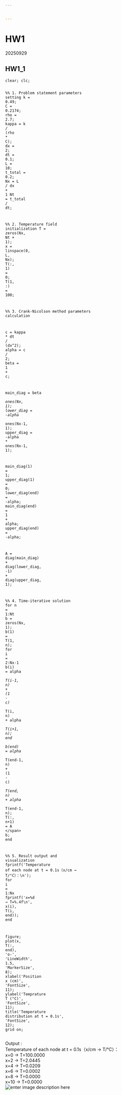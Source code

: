 ```yaml
---


---
```


<h1 id="hw1">HW1</h1>
<p>20250929</p>
<h2 id="hw1_1">HW1_1</h2>
<pre class=" language-matlab"><code class="prism  language-matlab">clear<span class="token punctuation">;</span> clc<span class="token punctuation">;</span>

<span class="token comment">%% 1. Problem statement parameters setting</span>
k <span class="token operator">=</span> <span class="token number">0.49</span><span class="token punctuation">;</span> 
C <span class="token operator">=</span> <span class="token number">0.2174</span><span class="token punctuation">;</span>
rho <span class="token operator">=</span> <span class="token number">2.7</span><span class="token punctuation">;</span>
kappa <span class="token operator">=</span> k <span class="token operator">/</span> <span class="token punctuation">(</span>rho <span class="token operator">*</span> C<span class="token punctuation">)</span><span class="token punctuation">;</span>
dx <span class="token operator">=</span> <span class="token number">2</span><span class="token punctuation">;</span>
dt <span class="token operator">=</span> <span class="token number">0.1</span><span class="token punctuation">;</span>
L <span class="token operator">=</span> <span class="token number">10</span><span class="token punctuation">;</span>
t_total <span class="token operator">=</span> <span class="token number">0.2</span><span class="token punctuation">;</span>
Nx <span class="token operator">=</span> L <span class="token operator">/</span> dx <span class="token operator">+</span> <span class="token number">1</span>
Nt <span class="token operator">=</span> t_total <span class="token operator">/</span> dt<span class="token punctuation">;</span>

<span class="token comment">%% 2. Temperature field initialization</span>
T <span class="token operator">=</span> <span class="token function">zeros</span><span class="token punctuation">(</span>Nx<span class="token punctuation">,</span> Nt <span class="token operator">+</span> <span class="token number">1</span><span class="token punctuation">)</span><span class="token punctuation">;</span>
x <span class="token operator">=</span> <span class="token function">linspace</span><span class="token punctuation">(</span><span class="token number">0</span><span class="token punctuation">,</span> L<span class="token punctuation">,</span> Nx<span class="token punctuation">)</span><span class="token punctuation">;</span>
<span class="token function">T</span><span class="token punctuation">(</span><span class="token operator">:</span><span class="token punctuation">,</span> <span class="token number">1</span><span class="token punctuation">)</span> <span class="token operator">=</span> <span class="token number">0</span><span class="token punctuation">;</span>
<span class="token function">T</span><span class="token punctuation">(</span><span class="token number">1</span><span class="token punctuation">,</span> <span class="token operator">:</span><span class="token punctuation">)</span> <span class="token operator">=</span> <span class="token number">100</span><span class="token punctuation">;</span>

<span class="token comment">%% 3. Crank-Nicolson method parameters calculation</span>

c <span class="token operator">=</span> kappa <span class="token operator">*</span> dt <span class="token operator">/</span> <span class="token punctuation">(</span>dx<span class="token operator">^</span><span class="token number">2</span><span class="token punctuation">)</span><span class="token punctuation">;</span>
alpha <span class="token operator">=</span> c <span class="token operator">/</span> <span class="token number">2</span><span class="token punctuation">;</span>
beta <span class="token operator">=</span> <span class="token number">1</span> <span class="token operator">+</span> c<span class="token punctuation">;</span>

main_diag <span class="token operator">=</span> beta <span class="token operator">*</span> <span class="token function">ones</span><span class="token punctuation">(</span>Nx<span class="token punctuation">,</span> <span class="token number">1</span><span class="token punctuation">)</span><span class="token punctuation">;</span>
lower_diag <span class="token operator">=</span> <span class="token operator">-</span>alpha <span class="token operator">*</span> <span class="token function">ones</span><span class="token punctuation">(</span>Nx<span class="token number">-1</span><span class="token punctuation">,</span> <span class="token number">1</span><span class="token punctuation">)</span><span class="token punctuation">;</span>
upper_diag <span class="token operator">=</span> <span class="token operator">-</span>alpha <span class="token operator">*</span> <span class="token function">ones</span><span class="token punctuation">(</span>Nx<span class="token number">-1</span><span class="token punctuation">,</span> <span class="token number">1</span><span class="token punctuation">)</span><span class="token punctuation">;</span>

<span class="token function">main_diag</span><span class="token punctuation">(</span><span class="token number">1</span><span class="token punctuation">)</span> <span class="token operator">=</span> <span class="token number">1</span><span class="token punctuation">;</span>
<span class="token function">upper_diag</span><span class="token punctuation">(</span><span class="token number">1</span><span class="token punctuation">)</span> <span class="token operator">=</span> <span class="token number">0</span><span class="token punctuation">;</span>
<span class="token function">lower_diag</span><span class="token punctuation">(</span><span class="token keyword">end</span><span class="token punctuation">)</span> <span class="token operator">=</span> <span class="token operator">-</span>alpha<span class="token punctuation">;</span>
<span class="token function">main_diag</span><span class="token punctuation">(</span><span class="token keyword">end</span><span class="token punctuation">)</span> <span class="token operator">=</span> <span class="token number">1</span> <span class="token operator">+</span> alpha<span class="token punctuation">;</span>
<span class="token function">upper_diag</span><span class="token punctuation">(</span><span class="token keyword">end</span><span class="token punctuation">)</span> <span class="token operator">=</span> <span class="token operator">-</span>alpha<span class="token punctuation">;</span>

A <span class="token operator">=</span> <span class="token function">diag</span><span class="token punctuation">(</span>main_diag<span class="token punctuation">)</span> <span class="token operator">+</span> <span class="token function">diag</span><span class="token punctuation">(</span>lower_diag<span class="token punctuation">,</span> <span class="token operator">-</span><span class="token number">1</span><span class="token punctuation">)</span> <span class="token operator">+</span> <span class="token function">diag</span><span class="token punctuation">(</span>upper_diag<span class="token punctuation">,</span> <span class="token number">1</span><span class="token punctuation">)</span><span class="token punctuation">;</span>

<span class="token comment">%% 4. Time-iterative solution</span>
<span class="token keyword">for</span> n <span class="token operator">=</span> <span class="token number">1</span><span class="token operator">:</span>Nt
	b <span class="token operator">=</span> <span class="token function">zeros</span><span class="token punctuation">(</span>Nx<span class="token punctuation">,</span> <span class="token number">1</span><span class="token punctuation">)</span><span class="token punctuation">;</span>
	<span class="token function">b</span><span class="token punctuation">(</span><span class="token number">1</span><span class="token punctuation">)</span> <span class="token operator">=</span> <span class="token function">T</span><span class="token punctuation">(</span><span class="token number">1</span><span class="token punctuation">,</span> n<span class="token punctuation">)</span><span class="token punctuation">;</span>
	<span class="token keyword">for</span> <span class="token number">i</span> <span class="token operator">=</span> <span class="token number">2</span><span class="token operator">:</span>Nx<span class="token number">-1</span>
		<span class="token function">b</span><span class="token punctuation">(</span><span class="token number">i</span><span class="token punctuation">)</span> <span class="token operator">=</span> alpha <span class="token operator">*</span> <span class="token function">T</span><span class="token punctuation">(</span><span class="token number">i</span><span class="token operator">-</span><span class="token number">1</span><span class="token punctuation">,</span> n<span class="token punctuation">)</span> <span class="token operator">+</span> <span class="token punctuation">(</span><span class="token number">1</span> <span class="token operator">-</span> c<span class="token punctuation">)</span> <span class="token operator">*</span> <span class="token function">T</span><span class="token punctuation">(</span><span class="token number">i</span><span class="token punctuation">,</span> n<span class="token punctuation">)</span> <span class="token operator">+</span> alpha <span class="token operator">*</span> <span class="token function">T</span><span class="token punctuation">(</span><span class="token number">i</span><span class="token operator">+</span><span class="token number">1</span><span class="token punctuation">,</span> n<span class="token punctuation">)</span><span class="token punctuation">;</span>
	<span class="token keyword">end</span>	
	<span class="token function">b</span><span class="token punctuation">(</span><span class="token keyword">end</span><span class="token punctuation">)</span> <span class="token operator">=</span> alpha <span class="token operator">*</span> <span class="token function">T</span><span class="token punctuation">(</span><span class="token keyword">end</span><span class="token number">-1</span><span class="token punctuation">,</span> n<span class="token punctuation">)</span> <span class="token operator">+</span> <span class="token punctuation">(</span><span class="token number">1</span> <span class="token operator">-</span> c<span class="token punctuation">)</span> <span class="token operator">*</span> <span class="token function">T</span><span class="token punctuation">(</span><span class="token keyword">end</span><span class="token punctuation">,</span> n<span class="token punctuation">)</span> <span class="token operator">+</span> alpha <span class="token operator">*</span> <span class="token function">T</span><span class="token punctuation">(</span><span class="token keyword">end</span><span class="token number">-1</span><span class="token punctuation">,</span> n<span class="token punctuation">)</span><span class="token punctuation">;</span>
	<span class="token function">T</span><span class="token punctuation">(</span><span class="token operator">:</span><span class="token punctuation">,</span> n<span class="token operator">+</span><span class="token number">1</span><span class="token punctuation">)</span> <span class="token operator">=</span> A <span class="token operator">\</span> b<span class="token punctuation">;</span>
<span class="token keyword">end</span>

<span class="token comment">%% 5. Result output and visualization</span>
<span class="token function">fprintf</span><span class="token punctuation">(</span><span class="token string">'Temperature of each node at t = 0.1s（x/cm → T/°C）：\n'</span><span class="token punctuation">)</span><span class="token punctuation">;</span>
<span class="token keyword">for</span> <span class="token number">i</span> <span class="token operator">=</span> <span class="token number">1</span><span class="token operator">:</span>Nx
	<span class="token function">fprintf</span><span class="token punctuation">(</span><span class="token string">'x=%d → T=%.4f\n'</span><span class="token punctuation">,</span> <span class="token function">x</span><span class="token punctuation">(</span><span class="token number">i</span><span class="token punctuation">)</span><span class="token punctuation">,</span> <span class="token function">T</span><span class="token punctuation">(</span><span class="token number">i</span><span class="token punctuation">,</span> <span class="token keyword">end</span><span class="token punctuation">)</span><span class="token punctuation">)</span><span class="token punctuation">;</span>
<span class="token keyword">end</span>

figure<span class="token punctuation">;</span>
<span class="token function">plot</span><span class="token punctuation">(</span>x<span class="token punctuation">,</span> <span class="token function">T</span><span class="token punctuation">(</span><span class="token operator">:</span><span class="token punctuation">,</span> <span class="token keyword">end</span><span class="token punctuation">)</span><span class="token punctuation">,</span> <span class="token string">'o-'</span><span class="token punctuation">,</span> <span class="token string">'LineWidth'</span><span class="token punctuation">,</span> <span class="token number">1.5</span><span class="token punctuation">,</span> <span class="token string">'MarkerSize'</span><span class="token punctuation">,</span> <span class="token number">8</span><span class="token punctuation">)</span><span class="token punctuation">;</span>
<span class="token function">xlabel</span><span class="token punctuation">(</span><span class="token string">'Position x (cm)'</span><span class="token punctuation">,</span> <span class="token string">'FontSize'</span><span class="token punctuation">,</span> <span class="token number">11</span><span class="token punctuation">)</span><span class="token punctuation">;</span>
<span class="token function">ylabel</span><span class="token punctuation">(</span><span class="token string">'Temprature T (°C)'</span><span class="token punctuation">,</span> <span class="token string">'FontSize'</span><span class="token punctuation">,</span> <span class="token number">11</span><span class="token punctuation">)</span><span class="token punctuation">;</span>
<span class="token function">title</span><span class="token punctuation">(</span><span class="token string">'Temperature distribution at t = 0.1s'</span><span class="token punctuation">,</span> <span class="token string">'FontSize'</span><span class="token punctuation">,</span> <span class="token number">12</span><span class="token punctuation">)</span><span class="token punctuation">;</span>
grid on<span class="token punctuation">;</span>
</code></pre>
<p>Output :<br>
Temperature of each node at t = 0.1s（x/cm → T/°C）：<br>
x=0 → T=100.0000<br>
x=2 → T=2.0445<br>
x=4 → T=0.0209<br>
x=6 → T=0.0002<br>
x=8 → T=0.0000<br>
x=10 → T=0.0000<br>
<img src="https://github.com/Y1n9KC/Homework/blob/master/HW1_1.png" alt="enter image description here"></p>

